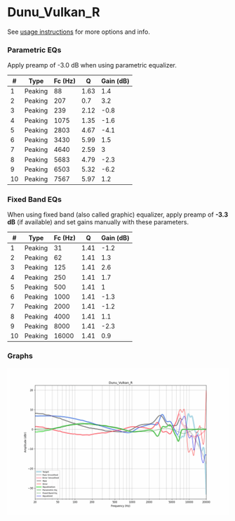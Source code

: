# Dunu_Vulkan_R
See [usage instructions](https://github.com/jaakkopasanen/AutoEq#usage) for more options and info.

### Parametric EQs
Apply preamp of -3.0 dB when using parametric equalizer.

|   # | Type    |   Fc (Hz) |    Q |   Gain (dB) |
|-----|---------|-----------|------|-------------|
|   1 | Peaking |        88 | 1.63 |         1.4 |
|   2 | Peaking |       207 | 0.7  |         3.2 |
|   3 | Peaking |       239 | 2.12 |        -0.8 |
|   4 | Peaking |      1075 | 1.35 |        -1.6 |
|   5 | Peaking |      2803 | 4.67 |        -4.1 |
|   6 | Peaking |      3430 | 5.99 |         1.5 |
|   7 | Peaking |      4640 | 2.59 |         3   |
|   8 | Peaking |      5683 | 4.79 |        -2.3 |
|   9 | Peaking |      6503 | 5.32 |        -6.2 |
|  10 | Peaking |      7567 | 5.97 |         1.2 |

### Fixed Band EQs
When using fixed band (also called graphic) equalizer, apply preamp of **-3.3 dB** (if available) and set gains manually with these parameters.

|   # | Type    |   Fc (Hz) |    Q |   Gain (dB) |
|-----|---------|-----------|------|-------------|
|   1 | Peaking |        31 | 1.41 |        -1.2 |
|   2 | Peaking |        62 | 1.41 |         1.3 |
|   3 | Peaking |       125 | 1.41 |         2.6 |
|   4 | Peaking |       250 | 1.41 |         1.7 |
|   5 | Peaking |       500 | 1.41 |         1   |
|   6 | Peaking |      1000 | 1.41 |        -1.3 |
|   7 | Peaking |      2000 | 1.41 |        -1.2 |
|   8 | Peaking |      4000 | 1.41 |         1.1 |
|   9 | Peaking |      8000 | 1.41 |        -2.3 |
|  10 | Peaking |     16000 | 1.41 |         0.9 |

### Graphs
![](./Dunu_Vulkan_R.png)
